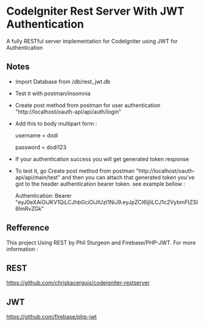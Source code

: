 # CodeIgniter Rest Server With JWT Authentication

A fully RESTful server implementation for CodeIgniter using JWT for Authentication
## Notes

- Import Database from /db/rest_jwt.db
- Test it with postman/insomnia
- Create post method from postman for user authentication "http://localhost/oauth-api/api/auth/login"
- Add this to body multipart form :
	
	username = dodi
	
	password = dodi123
- If your authentication success you will get generated token response
- To test it, go Create post method from postman "http://localhost/oauth-api/api/main/test" and then you can attach that generated token you've got to the header authentication bearer token. see example bellow :

	Authentication: Bearer "eyJ0eXAiOiJKV1QiLCJhbGciOiJIUzI1NiJ9.eyJpZCI6IjIiLCJ1c2VybmFtZSI6ImRvZGk"

## Refference

This project Using REST by Phil Sturgeon and Firebase/PHP-JWT.
For more information :
## REST
https://github.com/chriskacerguis/codeigniter-restserver
## JWT
https://github.com/firebase/php-jwt
